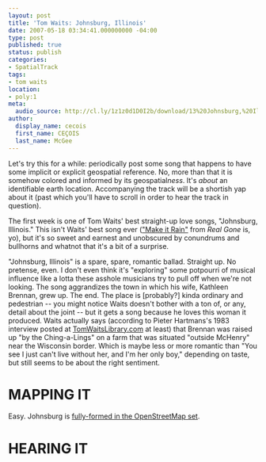 ```yaml
---
layout: post
title: 'Tom Waits: Johnsburg, Illinois'
date: 2007-05-18 03:34:41.000000000 -04:00
type: post
published: true
status: publish
categories:
- SpatialTrack
tags:
- tom waits
location:
- poly:1
meta:
  audio_source: http://cl.ly/1z1z0d1D0I2b/download/13%20Johnsburg,%20Illinois.mp3
author:
  display_name: cecois
  first_name: CEÇOIS
  last_name: McGee
---
```


Let's try this for a while: periodically post some song that happens to have some implicit or explicit geospatial reference. No, more than that it is somehow colored and informed by its geospatial<em>ness</em>. It's <em>about</em> an identifiable earth location. Accompanying the track will be a shortish yap about it (past which you'll have to scroll in order to hear the track in question).

The first week is one of Tom Waits' best straight-up love songs, "Johnsburg, Illinois." This isn't Waits' best song ever (["Make it Rain"](https://open.spotify.com/track/3kiB7iiQkJRzHFO430V0p2) from <em>Real Gone</em> is, yo), but it's so sweet and earnest and unobscured by conundrums and bullhorns and whatnot that it's a bit of a surprise.

"Johnsburg, Illinois" is a spare, spare, romantic ballad. Straight up. No pretense, even. I don't even think it's "exploring" some potpourri of musical influence like a lotta these asshole musicians try to pull off when we're not looking. The song aggrandizes <span data-target="milleria" data-id="gD1" class="trigger">the town</span> in which his wife, Kathleen Brennan, grew up. The end. The place is [probably?] kinda ordinary and pedestrian -- you might notice Waits doesn't bother with a ton of, or any, detail about the joint -- but it gets a song because he loves this woman it produced. Waits actually says (according to Pieter Hartmans's 1983 interview posted at <a href="http://www.tomwaitslibrary.com/quotes-kathleen.html">TomWaitsLibrary.com</a> at least) that Brennan was raised up "by the Ching-a-Lings" on a farm that was situated "outside McHenry" near the Wisconsin border. Which is maybe less or more romantic than "You see I just can't live without her, and I'm her only boy," depending on taste, but still seems to be about the right sentiment.

# MAPPING IT
Easy. Johnsburg is <a href="http://www.openstreetmap.org/relation/126051">fully-formed in the OpenStreetMap set</a>.

# HEARING IT
<!-- <iframe src="https://embed.spotify.com/?uri=spotify%3Atrack%3A4iyHsFZsLECwTIdsF39Dkn" width="400" height="180" frameborder="0" allowtransparency="true"></iframe> -->